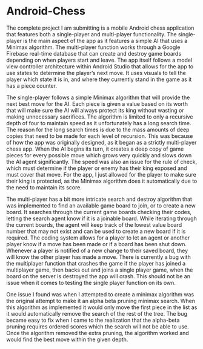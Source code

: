 # Android-Chess
  The complete project I am submitting is a mobile Android chess application that features both a single-player and multi-player functionality. The single-player is the main aspect of the app as it features a simple AI that uses a Minimax algorithm. The multi-player function works through a Google Firebase real-time database that can create and destroy game boards depending on when players start and leave. The app itself follows a model view controller architecture within Android Studio that allows for the app to use states to determine the player’s next move. It uses visuals to tell the player which state it is in, and where they currently stand in the game as it has a piece counter.

  The single-player follows a simple Minimax algorithm that will provide the next best move for the AI. Each piece is given a value based on its worth that will make sure the AI will always protect its king without wasting or making unnecessary sacrifices. The algorithm is limited to only a recursive depth of four to maintain speed as it unfortunately has a long search time. The reason for the long search times is due to the mass amounts of deep copies that need to be made for each level of recursion. This was because of how the app was originally designed, as it began as a strictly multi-player chess app. When the AI begins its turn, it creates a deep copy of game pieces for every possible move which grows very quickly and slows down the AI agent significantly. The speed was also an issue for the rule of check, which must determine if the player or enemy has their king exposed and must cover that move. For the app, I just allowed for the player to make sure their king is protected, as the Minimax algorithm does it automatically due to the need to maintain its score. 

  The multi-player has a bit more intricate search and destroy algorithm that was implemented to find an available game board to join, or to create a new board. It searches through the current game boards checking their codes, letting the search agent know if it is a joinable board. While iterating through the current boards, the agent will keep track of the lowest value board number that may not exist and can be used to create a new board if it is required. The coding system allows for a player to let an agent or another player know if a move has been made or if a board has been shut down. Whenever a player is notified of a new change to their saved board, they will know the other player has made a move. There is currently a bug with the multiplayer function that crashes the game if the player has joined a multiplayer game, then backs out and joins a single player game, when the board on the server is destroyed the app will crash. This should not be an issue when it comes to testing the single player function on its own. 
  
  One issue I found was when I attempted to create a minimax algorithm was the original attempt to make it an alpha beta pruning minimax search. When this algorithm as implemented it would only move the first piece in the list as it would automatically remove the search of the rest of the tree. The bug became easy to fix when I came to the realization that the alpha-beta pruning requires ordered scores which the search will not be able to use. Once the algorithm removed the extra pruning, the algorithm worked and would find the best move within the given depth. 

